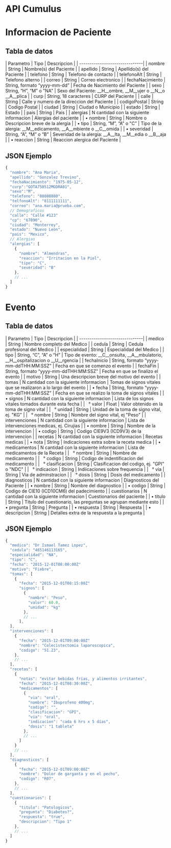API Cumulus
===

# Informacion de Paciente
## Tabla de datos
| Parametro | Tipo | Descripcion |
| -------------------------------|
| nombre | String | Nombre(s) del Paciente |
| apellido | String | Apellido(s) del Paciente |
| telefono | String | Telefono de contacto |
| telefonoAlt | String | Telefono alterno |
| correo | String | Correo electronico |
| fechaNacimiento | String, formato “yyyy-mm-dd” | Fecha de Nacimiento del Paciente |
| sexo | String, “H”, “M” o "NA" | Sexo del Paciente: __H__ombre, __M__ujer o __N__o __A__plica |
| curp | String, 18 caracteres | CURP del Paciente |
| calle | String | Calle y numero de la direccion del Paciente |
| codigoPostal | String | Codigo Postal |
| ciudad | String | Ciudad o Municipio |
| estado | String | Estado |
| pais | String | Pais |
| alergias | N cantidad con la siguiente informacion | Alergias del paciente |
| • nombre | String | Nombre o Descripcion breve de la alergia |
| • tipo | String, “M”, “A” o "C” | Tipo de la alergia: __M__edicamento, __A__mbiente o __C__omida |
| • severidad | String, “A”, °M” o “B” | Severidad de la alergia: __A__lta, __M__edia o __B__aja |
| • reaccion | String | Reaccion alergica del Paciente |

## JSON Ejemplo
```javascript
{
  "nombre": "Ana Maria",
  "apellido": "Gonzalez Trevino",
  "fechaNacimiento": "1975-05-12",
  "curp":"GOTA750512MGDRA01",
  "sexo":"M",
  "telefono": "80808080",
  "telfonoAlt": "8111111111",
  "correo": "ana.maria@prueba.com",
  // Demograficos
  "calle": "Calle #123"
  "cp": "67890",
  "ciudad": "Monterrey",
  "estado": "Nuevo Leon",
  "pais": "Mexico",
  // Alergias
  "alergias": [
    {
      "nombre": "Almendras",
      "reaccion": "Irritacion en la Piel",
      "tipo": "C",
      "severidad": "B"
    },
    // ...
  ]
}
```

# Evento
## Tabla de datos
| Parametro | Tipo | Descripcion |
| -------------------------------|
| medico | String | Nombre completo del Medico |
| cedula | String | Cedula profesional del Medico |
| especialidad | String | Especialidad del Medico |
| tipo | String, “C”, “A” o “H” | Tipo de evento: __C__onsulta, __A__mbulatorio, __H__ospitalizacion o __U__rgencia |
| fechaInicio | String, formato “yyyy-mm-ddTHH:MM:SSZ” | Fecha en que se comenzo el evento |
| fechaFin | String, formato “yyyy-mm-ddTHH:MM:SSZ” | Fecha en que se finalizo el evento |
| motivo | String | Una descripcion breve del motivo del evento |
| tomas | N cantidad con la siguiente informacion | Tomas de signos vitales que se realizaron a lo largo del evento |
| • fecha | String, formato “yyyy-mm-ddTHH:MM:SSZ” | Fecha en que se realizo la toma de signos vitales |
| • signos | N cantidad con la siguiente informacion | Lista de los signos vitales tomados durante esta fecha |
| &nbsp; ° valor | Float | Valor obtenido en la toma de signo vital |
| &nbsp; ° unidad | String | Unidad de la toma de signo vital, ej. "KG" |
| &nbsp; ° nombre | String | Nombre del signo vital, ej "Peso" |
| intervenciones | N cantidad con la siguiente informacion | Lista de intervenciones medicas, ej. Cirujias |
| • nombre | String | Nombre de la intervencion |
| • codigo | String | Codigo CIE9V3 (ICD9V3) de la intervencion |
| recetas | N cantidad con la siguiente informacion | Recetas medicas  |
| • nota | String | Indicaciones extra sobre la receta medica |
| • medicamentos | N cantidad con la siguiente informacion | Lista de medicamentos de la Receta |
| &nbsp; ° nombre | String | Nombre de medicamento |
| &nbsp; ° codigo | String | Codigo de indentificacion del medicamento |
| &nbsp; ° clasificacion | String | Clasificacion del codigo, ej. "GPI" o "NDC" |
| &nbsp; ° indicacion | String | Indiicaciones sobre frequencia |
| &nbsp; ° via | String | Via de adminstracion |
| &nbsp; ° dosis | String | Dosis del medicamento |
| diagnosticos | N cantidad con la siguiente informacion | Diagnosticos del Paciente |
| • nombre | String | Nombre del diagnostico |
| • codigo | String | Codigo de CIE10 (ICD10CM6) del padecimiento |
| cuestionarios | N cantidad con la siguiente informacion | Cuestionarios del paciente |
| • titulo | String | Titulo del cuestionario, las preguntas se agrupan mediante esto |
| • pregunta | String | Pregunta |
| • respuesta | String | Respuesta |
| • descripcion | String | Detalles extra de la respuesta a la pregunta |

## JSON Ejemplo
```javascript
{
  "medico": "Dr Ismael Tamez Lopez",
  "cedula": "465146113165",
  "especialidad": "NA",
  "tipo": "C",
  "fecha": "2015-12-01T08:00:00Z"
  "motivo": "Fiebre",
  "tomas": [
    {
      "fecha": "2015-12-01T08:15:00Z"
      "signos": [
        {
          "nombre": "Peso",
          "valor": 60.0,
          "unidad": "kg"
        },
        // ...
      ],
  ],
  "intervenciones": [
    {
      "fecha": "2015-12-01T09:00:00Z"
      "nombre": "Colecistectomia laparoscopica",
      "codigo": "51.23",
    },
    // ...
  ],
  "recetas": [
    {
      "notas": "evitar bebidas frías, y alimentos irritantes",
      "fecha": "2015-12-01T08:30:00Z",
      "medicamentos": [
        {
          "via": "oral",
          "nombre": "Ibuprofeno 400mg",
          "codigo": "",
          "clasificacion": "GPI",
          "via": "oral",
          "indicacion": "cada 6 hrs x 5 días",
          "dosis": "1 tableta"
        },
        // ...
      ]
    }
    // ...
  ],
  "diagnosticos": [
    {
      "fecha": "2015-12-01T09:00:00Z"
      "nombre": "Dolor de garganta y en el pecho",
      "codigo": "R07",
    },
    // ...
  ],
  "cuestionarios": [
    {
      "titulo": "Patologicos",
      "pregunta": "Diabetes?",
      "respuesta": "true",
      "descripcion": "Tipo 1"
    },
    // ...
  ]
}
```
